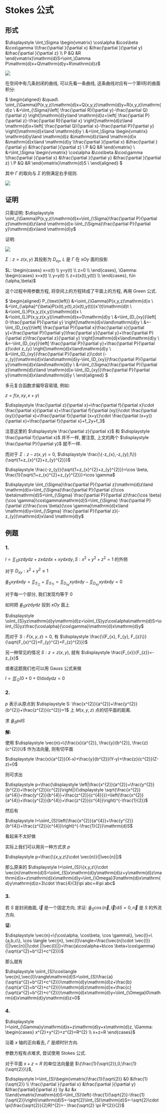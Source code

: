 # Stokes 公式

## 形式

$\displaystyle \iint_\Sigma \begin{vmatrix}	\cos\alpha &\cos\beta &\cos\gamma \\\frac{\partial }{\partial x}  &\frac{\partial }{\partial y}  &\frac{\partial }{\partial z}  \\	P &Q &R \end{vmatrix}\mathrm{d}S=\oint_\Gamma P\mathrm{d}x+Q\mathrm{d}y+R\mathrm{d}z$

![](images/2021-05-14-09-21-49.png)

在空间中有几条封闭的曲线, 可以先看一条曲线, 这条曲线对应有一个第Ⅱ形的曲面积分:

$
\begin{aligned}
&\quad\ \oint_{\Gamma}P(x,y,z)\mathrm{d}x+Q(x,y,z)\mathrm{d}y+R(x,y,z)\mathrm{d}z \\
&=\iint_{\Sigma}\left[ \frac{\partial R}{\partial y}-\frac{\partial Q}{\partial z} \right]\mathrm{d}y\land \mathrm{d}z+\left[ \frac{\partial P}{\partial z}-\frac{\partial R}{\partial x} \right]\mathrm{d}z\land \mathrm{d}x+\left[ \frac{\partial Q}{\partial x}-\frac{\partial P}{\partial y} \right]\mathrm{d}x\land \mathrm{d}y  \\
&=\iint_\Sigma \begin{vmatrix}	\mathrm{d}y\land \mathrm{d}z &\mathrm{d}z\land \mathrm{d}x &\mathrm{d}x\land \mathrm{d}y \\\frac{\partial }{\partial x}  &\frac{\partial }{\partial y}  &\frac{\partial }{\partial z}  \\	P &Q &R \end{vmatrix} \\
&=\iint_\Sigma \begin{vmatrix}	\cos\alpha &\cos\beta &\cos\gamma \\\frac{\partial }{\partial x}  &\frac{\partial }{\partial y}  &\frac{\partial }{\partial z}  \\	P &Q &R \end{vmatrix}\mathrm{d}S \\
\end{aligned}
$

其中 $\Gamma$ 的取向与 $\Sigma$ 的侧满足右手规则.

![](images/2021-05-14-09-30-13.png)

## 证明

只需证明: $\displaystyle \oint_{\Gamma}P(x,y,z)\mathrm{d}x=\iint_{\Sigma}\frac{\partial P}{\partial z}\mathrm{d}z\land \mathrm{d}x-\iint_{\Sigma}\frac{\partial P}{\partial y}\mathrm{d}x\land \mathrm{d}y$

证明:

![](images/2021-05-14-09-34-59.png)

$\Sigma: z=z(x,y)$ 其投影为 $D_{xy}$, $L$ 是 $\Gamma$ 在 $xOy$ 面的投影

$L: \begin{cases}
    x=x(t) \\
    y=y(t) \\
    z=0 \\
\end{cases},
\Gamma: \begin{cases}
    x=x(t) \\
    y=y(t) \\
    z=z(x(t),y(t)) \\
\end{cases},
t\in (\alpha,\beta)$

这个过程中用参数方程, 将空间上的方程转成了平面上的方程, 再用 Green 公式.

$
\begin{aligned}
P_{\text{left}} &=\oint_{\Gamma}P(x,y,z)\mathrm{d}x \\
&=\int_{\alpha}^{\beta}P(x(t),y(t),z(x(t),y(t)))x'(t)\mathrm{d}t \\
&=\oint_{L}P(x,y,z(x,y))\mathrm{d}x \\
&=\oint_{L}P(x,y,z(x,y))\mathrm{d}x+0\mathrm{d}y \\
&=\iint_{D_{xy}}\left[ 0-\frac{\partial P}{\partial y} \right]\mathrm{d}x\land\mathrm{d}y \\
&=-\iint_{D_{xy}}\left[ \frac{\partial P}{\partial x}\frac{\partial x}{\partial y}+\frac{\partial P}{\partial y}\frac{\partial y}{\partial y}+\frac{\partial P}{\partial z}\frac{\partial z}{\partial y} \right]\mathrm{d}x\land\mathrm{d}y \\
&=-\iint_{D_{xy}}\left[ \frac{\partial P}{\partial y}+\frac{\partial P}{\partial z}\cdot z_{y} \right]\mathrm{d}x\land\mathrm{d}y \\
&=\iint_{D_{xy}}\frac{\partial P}{\partial z}\cdot (-z_{y})\mathrm{d}x\land\mathrm{d}y-\iint_{D_{xy}}\frac{\partial P}{\partial y}\mathrm{d}x\land\mathrm{d}y \\
&=\iint_{\Sigma}\frac{\partial P}{\partial z}\mathrm{d}z\land \mathrm{d}x-\iint_{D_{xy}}\frac{\partial P}{\partial y}\mathrm{d}x\land\mathrm{d}y \\
\end{aligned}
$

多元复合函数求偏导容易错, 例如:

$z=f(x,xy,x+y)$

$\displaystyle \frac{\partial z}{\partial x}=\frac{\partial f}{\partial x}\cdot \frac{\partial x}{\partial x}+\frac{\partial f}{\partial (xy)}\cdot \frac{\partial (xy)}{\partial x}+\frac{\partial f}{\partial (x+y)}\cdot \frac{\partial (x+y)}{\partial x}=\frac{\partial f}{\partial x}+f_2y+f_3$

注意这里的 $\displaystyle \frac{\partial z}{\partial x}$ 和 $\displaystyle \frac{\partial f}{\partial x}$ 并不一样, 要注意, 上文的两个 $\displaystyle \frac{\partial P}{\partial y}$ 就不一样.

而对于 $\Sigma: z-z(x,y)=0$, $\displaystyle \frac{\{-z_{x},-z_{y},1\}}{\sqrt{1+z_{x}^{2}+z_{y}^{2}}}$

$\displaystyle \frac{-z_{y}}{\sqrt{1+z_{x}^{2}+z_{y}^{2}}}=\cos \beta, \frac{1}{\sqrt{1+z_{x}^{2}+z_{y}^{2}}}=\cos \gamma$

$\displaystyle \iint_{\Sigma}\frac{\partial P}{\partial z}\mathrm{d}z\land \mathrm{d}x=\iint_{\Sigma}\frac{\partial P}{\partial z}\cos \beta\mathrm{d}S=\iint_{\Sigma} \frac{\partial P}{\partial z}\frac{\cos \beta}{\cos \gamma}\cos\gamma\mathrm{d}S=\iint_{\Sigma} \frac{\partial P}{\partial z}\frac{\cos \beta}{\cos \gamma}\mathrm{d}x\land \mathrm{d}y=\iint_{\Sigma} \frac{\partial P}{\partial z}(-z_{y})\mathrm{d}x\land \mathrm{d}y$


## 例题

### 1.

$\displaystyle I=\iint_{S}yz\mathrm{d}y\mathrm{d}z+zx\mathrm{d}z\mathrm{d}x+xy\mathrm{d}x\mathrm{d}y, S: x^{2}+y^{2}+z^{2}=1$ 的外侧

对于 $D_{xy}: x^{2}+y^{2}\leqslant 1$

$\displaystyle \oiint_{S}xy\mathrm{d}x\mathrm{d}y=\iint_{S_\text{上}}+\iint_{S_{\text{下}}}=\iint_{D_{xy}}xy\mathrm{d}x\mathrm{d}y-\iint_{D_{xy}}xy\mathrm{d}x\mathrm{d}y=0$

对于每一个部分, 我们发现均等于 $0$

如何把 $\displaystyle \oiint_{S}yz\mathrm{d}y\mathrm{d}z$ 投到 $xOy$ 面上

$\displaystyle \oiint_{S}yz\mathrm{d}y\mathrm{d}z=\oiint_{S}yz\cos\alpha\mathrm{d}S=\oiint_{S}yz\frac{\cos\alpha}{\cos\gamma}\mathrm{d}x\mathrm{d}y$

而对于 $S: F(x,y,z)=0$, 有 $\displaystyle \frac{\{F_{x}, F_{y}, F_{z}\}}{\sqrt{F_{x}^{2}+F_{y}^{2}+F_{z}^{2}}}$

另一种常见的情况 $S: z=z(x,y)$, 就有 $\displaystyle  \frac{F_{x}}{F_{z}}=-z_{x}$

或者这题我们也可以用 Gauss 公式来做

$\displaystyle I=\iiint_{\Omega}(0+0+0)\mathrm{d}x\mathrm{d}y\mathrm{d}z=0$


### 2.

$p$ 表示从原点到 $\displaystyle S: \frac{x^{2}}{a^{2}}+\frac{y^{2}}{b^{2}}+\frac{z^{2}}{c^{2}}=1$ 上 $M(x,y,z)$ 点的切平面的距离. 

求 $\displaystyle \oiint_{S}pdS$

**解:**

使用 $\displaystyle \vec{n}=\{\frac{x}{a^{2}}, \frac{y}{b^{2}}, \frac{z}{c^{2}}\}$ 作为法向量, 则有切平面

$\displaystyle \frac{x}{a^{2}}(X-x)+\frac{y}{b^{2}}(Y-y)+\frac{z}{c^{2}}(Z-z)=0$

则可求出

$\displaystyle p=\frac{\displaystyle \left|\frac{x^{2}}{a^{2}}+\frac{y^{2}}{b^{2}}+\frac{y^{2}}{c^{2}}\right|}{\displaystyle \sqrt{\frac{x^{2}}{a^{4}}+\frac{y^{2}}{b^{4}}+\frac{z^{2}}{c^{4}}}}=\left(\frac{x^{2}}{a^{4}}+\frac{y^{2}}{b^{4}}+\frac{z^{2}}{c^{4}}\right)^{-\frac{1}{2}}$

然后有

$\displaystyle  I=\oiint_{S}\left(\frac{x^{2}}{a^{4}}+\frac{y^{2}}{b^{4}}+\frac{z^{2}}{c^{4}}\right)^{-\frac{1}{2}}\mathrm{d}S$

看起来不太好做

实际上我们可以用另一种方式求 $p$

$\displaystyle p=\frac{\{x,y,z\}\cdot \vec{n}}{|\vec{n}|}$

那么原来的 $\displaystyle I=\oiint_{S}\{x,y,z\}\cdot \vec{n}\mathrm{d}S=\oiint_{S}x\mathrm{d}y\mathrm{d}z+y\mathrm{d}z\mathrm{d}x+z\mathrm{d}x\mathrm{d}y=\iint_{\Omega}3\mathrm{d}x\mathrm{d}y\mathrm{d}z=3\cdot \frac{4}{3}\pi abc=4\pi abc$


### 3.

若 $S$ 是封闭曲面, $\vec{l}$ 是一个固定方向, 求证: $\displaystyle  \oiint_{S}\cos(\vec{n},\vec{l})\mathrm{d}S=0, \vec{n}$ 是 $S$ 的外流方向.

**证:**

$\displaystyle \vec{n}=\{\cos\alpha, \cos\beta, \cos \gamma\}, \vec{l}=\{a,b,c\}, \cos \langle \vec{n}, \vec{l}\rangle=\frac{\vec{n}\cdot \vec{l}}{||\vec{n}||\cdot ||\vec{l}||}=\frac{a\cos\alpha+b\cos \beta+\cos\gamma}{\sqrt{a^{2}+b^{2}+c^{2}}}$

那么就有

$\displaystyle \oiint_{S}\cos\langle \vec{n},\vec{l}\rangle\mathrm{d}S=\oiint_{S}\frac{a}{\sqrt{a^{2}+b^{2}+c^{2}}}\mathrm{d}y\mathrm{d}z+\frac{b}{\sqrt{a^{2}+b^{2}+c^{2}}}\mathrm{d}z\mathrm{d}x+\frac{c}{\sqrt{a^{2}+b^{2}+c^{2}}}\mathrm{d}x\mathrm{d}y=\iiint_{\Omega}0\mathrm{d}x\mathrm{d}y\mathrm{d}z=0$


### 4.

$\displaystyle I=\oint_{\Gamma}y\mathrm{d}x+z\mathrm{d}y+x\mathrm{d}z, \Gamma: \begin{cases} x^{2}+y^{2}+z^{2}=R^{2} \\ x+z=R \end{cases}$

沿着 $x$ 轴的正向看去, $\Gamma$ 是顺时针方向.

参数方程有点难求, 尝试使用 Stokes 公式.

对于平面 $x+z=R$ 的单位法向量是 $\{\frac{1}{\sqrt{2}},0,\frac{1}{\sqrt{2}}\}$,

$\displaystyle I=\iint_{S}\begin{vmatrix}\frac{1}{\sqrt{2}} &0 &\frac{1}{\sqrt{2}} \\ \frac{\partial }{\partial x} &\frac{\partial }{\partial y} &\frac{\partial}{\partial z} \\y &z &x \\\end{vmatrix}\mathrm{d}S=\iint_{S}\left(-\frac{1}{\sqrt{2}}-\frac{1}{\sqrt{2}}\right)\mathrm{d}S=-\sqrt{2}\iint_{S}\mathrm{d}S=-\sqrt{2}\cdot \pi(\frac{\sqrt{2}}{2}R)^{2}=- \frac{\sqrt{2} \pi R^{2}}{2}$

